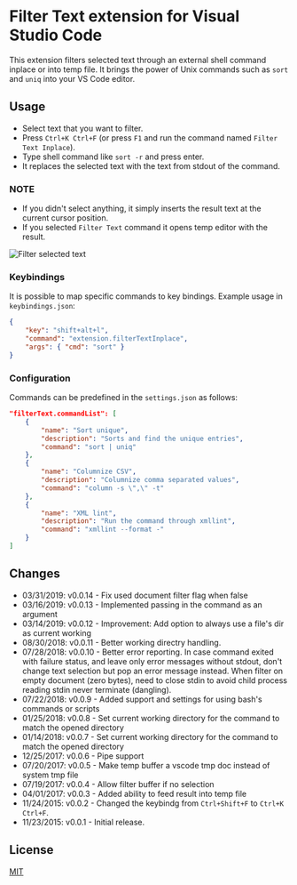 # Filter Text extension for Visual Studio Code

This extension filters selected text through an external shell command inplace or into temp file.
It brings the power of Unix commands such as `sort` and `uniq` into your VS Code editor.

## Usage

* Select text that you want to filter.
* Press `Ctrl+K Ctrl+F` (or press `F1` and run the command named `Filter Text Inplace`).
* Type shell command like `sort -r` and press enter.
* It replaces the selected text with the text from stdout of the command.

### NOTE

* If you didn't select anything, it simply inserts the result text at the current cursor position.
* If you selected `Filter Text` command it opens temp editor with the result.


![Filter selected text](images/filtertext.gif)

### Keybindings

It is possible to map specific commands to key bindings. Example usage in `keybindings.json`:

```json
{
    "key": "shift+alt+l",
    "command": "extension.filterTextInplace",
    "args": { "cmd": "sort" }
}
```

### Configuration

Commands can be predefined in the `settings.json` as follows:

```json
"filterText.commandList": [
    {
        "name": "Sort unique",
        "description": "Sorts and find the unique entries",
        "command": "sort | uniq"
    },
    {
        "name": "Columnize CSV",
        "description": "Columnize comma separated values",
        "command": "column -s \",\" -t"
    },
    {
        "name": "XML lint",
        "description": "Run the command through xmllint",
        "command": "xmllint --format -"
    }
]

```
## Changes

* 03/31/2019: v0.0.14 - Fix used document filter flag when false
* 03/16/2019: v0.0.13 - Implemented passing in the command as an argument
* 03/14/2019: v0.0.12 - Improvement: Add option to always use a file's dir as current working
* 08/30/2018: v0.0.11 - Better working directry handling.
* 07/28/2018: v0.0.10 - Better error reporting. In case command exited with failure status, and leave only error messages without stdout, don't change text selection but pop an error message instead. When filter on empty document (zero bytes), need to close stdin to avoid child process reading stdin never terminate (dangling).
* 07/22/2018: v0.0.9 - Added support and settings for using bash's commands or scripts
* 01/25/2018: v0.0.8 - Set current working directory for the command to match the opened directory
* 01/14/2018: v0.0.7 - Set current working directory for the command to match the opened directory
* 12/25/2017: v0.0.6 - Pipe support
* 07/20/2017: v0.0.5 - Make temp buffer a vscode tmp doc instead of system tmp file
* 07/19/2017: v0.0.4 - Allow filter buffer if no selection
* 04/01/2017: v0.0.3 - Added ability to feed result into temp file
* 11/24/2015: v0.0.2 - Changed the keybindg from `Ctrl+Shift+F` to `Ctrl+K Ctrl+F`.
* 11/23/2015: v0.0.1 - Initial release.

## License

[MIT](https://github.com/yhirose/vscode-filtertext/blob/master/LICENSE)
